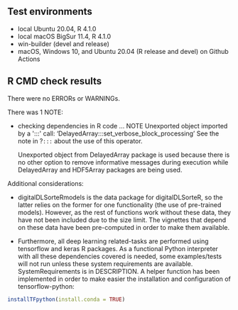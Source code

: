 ## Test environments
* local Ubuntu 20.04, R 4.1.0
* local macOS BigSur 11.4, R 4.1.0
* win-builder (devel and release)
* macOS, Windows 10, and Ubuntu 20.04 (R release and devel) on Github Actions

## R CMD check results
There were no ERRORs or WARNINGs. 

There was 1 NOTE:

* checking dependencies in R code ... NOTE
Unexported object imported by a ':::' call: ‘DelayedArray:::set_verbose_block_processing’
  See the note in ?`:::` about the use of this operator.

  Unexported object from DelayedArray package is used because there is no other 
  option to remove informative messages during execution while DelayedArray and 
  HDF5Array packages are being used.

Additional considerations:
    
* digitalDLSorteRmodels is the data package for digitalDLSorteR, so the latter 
relies on the former for one functionality (the use of pre-trained models). 
However, as the rest of functions work without these data, they have not 
been included due to the size limit. The vignettes that depend on these
data have been pre-computed in order to make them available.
  
* Furthermore, all deep learning related-tasks are performed using tensorflow 
and keras R packages. As a functional Python interpreter with all these 
dependencies covered is needed, some examples/tests will not run unless these 
system requirements are available. SystemRequirements is in DESCRIPTION. A 
helper function has been implemented in order to make easier the installation 
and configuration of tensorflow-python:

```r
installTFpython(install.conda = TRUE)
```
